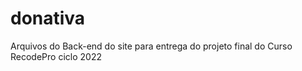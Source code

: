 # donativa

Arquivos do Back-end do site para entrega do projeto final do Curso RecodePro ciclo 2022
